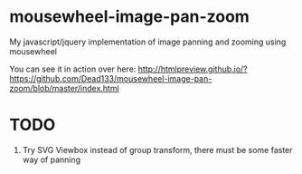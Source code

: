 mousewheel-image-pan-zoom
========================

My javascript/jquery implementation of image panning and zooming using mousewheel

You can see it in action over here: 
http://htmlpreview.github.io/?https://github.com/Dead133/mousewheel-image-pan-zoom/blob/master/index.html


TODO
========================
1. Try SVG Viewbox instead of group transform, there must be some faster way of panning
